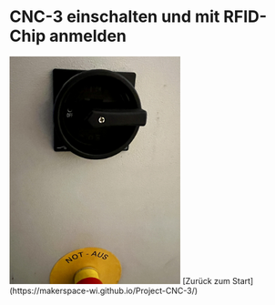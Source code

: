 # CNC-3 einschalten und mit RFID-Chip anmelden
<img src="images/IMG_5461.jpg" alt="Black rotary main switch set to off position mounted on a light gray panel above a yellow emergency stop button labeled NOT-AUS" width="300">
[Zurück zum Start](https://makerspace-wi.github.io/Project-CNC-3/)